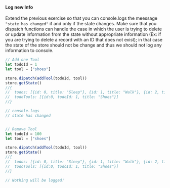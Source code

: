 #### Log new Info

Extend the previous exercise so that you can console.logs the meessage ```"state has changed"``` if and only if the state changes. Make sure that you dispatch functions can handle the case in which the user is trying to delete or update information from the state without appropriate information (Ex: if you are trying to delete a record with an ID that does not exist); in that case the state of the store should not be change and thus we should not log any information to console.


```jsx
// Add one Tool
let todoId = 1
let tool = ["shoes"]

store.dipatch(addTool(todoId, tool))
store.getState()
//{
//  todos: [{id: 0, title: "Sleep"}, {id: 1, title: "Walk"}, {id: 2, title: "Study"}, {id: 3, title: "Eat"}],
//  todoTools: [{id:0, todoId: 1, title: "Shoes"}]
//}

// console.logs
// state has changed


// Remove Tool
let todoId = 100
let tool = ["shoes"]

store.dipatch(addTool(todoId, tool))
store.getState()
//{
//  todos: [{id: 0, title: "Sleep"}, {id: 1, title: "Walk"}, {id: 2, title: "Study"}, {id: 3, title: "Eat"}],
//  todoTools: [{id:0, todoId: 1, title: "Shoes"}]
//}

// Nothing will be logged!
```